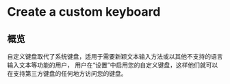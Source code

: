 # Create a custom keyboard 


## 概览  
自定义键盘取代了系统键盘，适用于需要新颖文本输入方法或以其他不支持的语言输入文本等功能的用户， 
用户在“设置”中启用您的自定义键盘，这样他们就可以在支持第三方键盘的任何地方访问您的键盘。  


